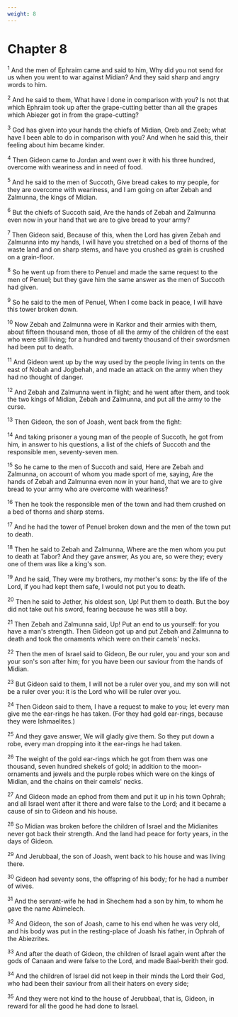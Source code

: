 ```yaml
---
weight: 8
---
```


# Chapter 8

<sup>1</sup> And the men of Ephraim came and said to him, Why did you not send for us when you went to war against Midian? And they said sharp and angry words to him. 

<sup>2</sup> And he said to them, What have I done in comparison with you? Is not that which Ephraim took up after the grape-cutting better than all the grapes which Abiezer got in from the grape-cutting? 

<sup>3</sup> God has given into your hands the chiefs of Midian, Oreb and Zeeb; what have I been able to do in comparison with you? And when he said this, their feeling about him became kinder. 

<sup>4</sup> Then Gideon came to Jordan and went over it with his three hundred, overcome with weariness and in need of food. 

<sup>5</sup> And he said to the men of Succoth, Give bread cakes to my people, for they are overcome with weariness, and I am going on after Zebah and Zalmunna, the kings of Midian. 

<sup>6</sup> But the chiefs of Succoth said, Are the hands of Zebah and Zalmunna even now in your hand that we are to give bread to your army? 

<sup>7</sup> Then Gideon said, Because of this, when the Lord has given Zebah and Zalmunna into my hands, I will have you stretched on a bed of thorns of the waste land and on sharp stems, and have you crushed as grain is crushed on a grain-floor. 

<sup>8</sup> So he went up from there to Penuel and made the same request to the men of Penuel; but they gave him the same answer as the men of Succoth had given. 

<sup>9</sup> So he said to the men of Penuel, When I come back in peace, I will have this tower broken down. 

<sup>10</sup> Now Zebah and Zalmunna were in Karkor and their armies with them, about fifteen thousand men, those of all the army of the children of the east who were still living; for a hundred and twenty thousand of their swordsmen had been put to death. 

<sup>11</sup> And Gideon went up by the way used by the people living in tents on the east of Nobah and Jogbehah, and made an attack on the army when they had no thought of danger. 

<sup>12</sup> And Zebah and Zalmunna went in flight; and he went after them, and took the two kings of Midian, Zebah and Zalmunna, and put all the army to the curse. 

<sup>13</sup> Then Gideon, the son of Joash, went back from the fight: 

<sup>14</sup> And taking prisoner a young man of the people of Succoth, he got from him, in answer to his questions, a list of the chiefs of Succoth and the responsible men, seventy-seven men. 

<sup>15</sup> So he came to the men of Succoth and said, Here are Zebah and Zalmunna, on account of whom you made sport of me, saying, Are the hands of Zebah and Zalmunna even now in your hand, that we are to give bread to your army who are overcome with weariness? 

<sup>16</sup> Then he took the responsible men of the town and had them crushed on a bed of thorns and sharp stems. 

<sup>17</sup> And he had the tower of Penuel broken down and the men of the town put to death. 

<sup>18</sup> Then he said to Zebah and Zalmunna, Where are the men whom you put to death at Tabor? And they gave answer, As you are, so were they; every one of them was like a king's son. 

<sup>19</sup> And he said, They were my brothers, my mother's sons: by the life of the Lord, if you had kept them safe, I would not put you to death. 

<sup>20</sup> Then he said to Jether, his oldest son, Up! Put them to death. But the boy did not take out his sword, fearing because he was still a boy. 

<sup>21</sup> Then Zebah and Zalmunna said, Up! Put an end to us yourself: for you have a man's strength. Then Gideon got up and put Zebah and Zalmunna to death and took the ornaments which were on their camels' necks. 

<sup>22</sup> Then the men of Israel said to Gideon, Be our ruler, you and your son and your son's son after him; for you have been our saviour from the hands of Midian. 

<sup>23</sup> But Gideon said to them, I will not be a ruler over you, and my son will not be a ruler over you: it is the Lord who will be ruler over you. 

<sup>24</sup> Then Gideon said to them, I have a request to make to you; let every man give me the ear-rings he has taken. (For they had gold ear-rings, because they were Ishmaelites.) 

<sup>25</sup> And they gave answer, We will gladly give them. So they put down a robe, every man dropping into it the ear-rings he had taken. 

<sup>26</sup> The weight of the gold ear-rings which he got from them was one thousand, seven hundred shekels of gold; in addition to the moon-ornaments and jewels and the purple robes which were on the kings of Midian, and the chains on their camels' necks. 

<sup>27</sup> And Gideon made an ephod from them and put it up in his town Ophrah; and all Israel went after it there and were false to the Lord; and it became a cause of sin to Gideon and his house. 

<sup>28</sup> So Midian was broken before the children of Israel and the Midianites never got back their strength. And the land had peace for forty years, in the days of Gideon. 

<sup>29</sup> And Jerubbaal, the son of Joash, went back to his house and was living there. 

<sup>30</sup> Gideon had seventy sons, the offspring of his body; for he had a number of wives. 

<sup>31</sup> And the servant-wife he had in Shechem had a son by him, to whom he gave the name Abimelech. 

<sup>32</sup> And Gideon, the son of Joash, came to his end when he was very old, and his body was put in the resting-place of Joash his father, in Ophrah of the Abiezrites. 

<sup>33</sup> And after the death of Gideon, the children of Israel again went after the gods of Canaan and were false to the Lord, and made Baal-berith their god. 

<sup>34</sup> And the children of Israel did not keep in their minds the Lord their God, who had been their saviour from all their haters on every side; 

<sup>35</sup> And they were not kind to the house of Jerubbaal, that is, Gideon, in reward for all the good he had done to Israel. 


